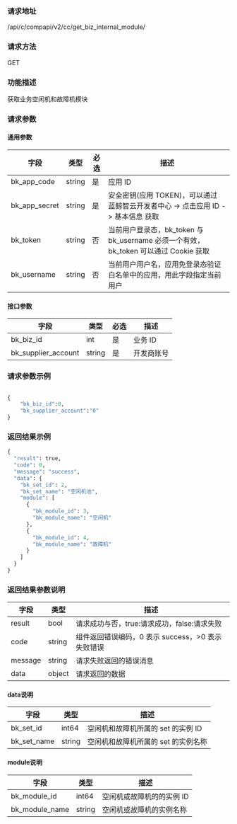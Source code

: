 
### 请求地址

/api/c/compapi/v2/cc/get_biz_internal_module/



### 请求方法

GET


### 功能描述

获取业务空闲机和故障机模块

### 请求参数


#### 通用参数

| 字段 | 类型 | 必选 |  描述 |
|-----------|------------|--------|------------|
| bk_app_code  |  string    | 是 | 应用 ID     |
| bk_app_secret|  string    | 是 | 安全密钥(应用 TOKEN)，可以通过 蓝鲸智云开发者中心 -&gt; 点击应用 ID -&gt; 基本信息 获取 |
| bk_token     |  string    | 否 | 当前用户登录态，bk_token 与 bk_username 必须一个有效，bk_token 可以通过 Cookie 获取 |
| bk_username  |  string    | 否 | 当前用户用户名，应用免登录态验证白名单中的应用，用此字段指定当前用户 |


#### 接口参数

| 字段      |  类型      | 必选   |  描述      |
|-----------|------------|--------|------------|
| bk_biz_id | int        | 是     | 业务 ID     |
| bk_supplier_account | string        | 是     | 开发商账号    |

### 请求参数示例

```python

{
    "bk_biz_id":0,
    "bk_supplier_account":"0"
}
```

### 返回结果示例

```python
{
  "result": true,
  "code": 0,
  "message": "success",
  "data": {
    "bk_set_id": 2,
    "bk_set_name": "空闲机池",
    "module": [
      {
        "bk_module_id": 3,
        "bk_module_name": "空闲机"
      },
      {
        "bk_module_id": 4,
        "bk_module_name": "故障机"
      }
    ]
  }
}
```

### 返回结果参数说明

| 字段      | 类型      | 描述      |
|-----------|-----------|-----------|
| result    | bool      | 请求成功与否，true:请求成功，false:请求失败 |
| code      | string    | 组件返回错误编码，0 表示 success，>0 表示失败错误 |
| message   | string    | 请求失败返回的错误消息 |
| data      | object    | 请求返回的数据 |

#### data说明
| 字段      |  类型      |  描述      |
|-----------|------------|------------|
|bk_set_id | int64 | 空闲机和故障机所属的 set 的实例  ID |
|bk_set_name | string |空闲机和故障机所属的 set 的实例名称|

#### module说明
| 字段      |  类型      |  描述      |
|-----------|------------|------------|
|bk_module_id | int64 | 空闲机或故障机的的实例 ID |
|bk_module_name | string |空闲机或故障机的实例名称|
